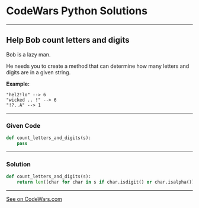 # CodeWars Python Solutions

---

## Help Bob count letters and digits

Bob is a lazy man.

He needs you to create a method that can determine how many letters and digits are in a given string.

**Example:**

```
"hel2!lo" --> 6
"wicked .. !" --> 6
"!?..A" --> 1
```

---

### Given Code


```python
def count_letters_and_digits(s):
    pass
```

---

### Solution


```python
def count_letters_and_digits(s):
    return len([char for char in s if char.isdigit() or char.isalpha()])
```


---


[See on CodeWars.com](https://www.codewars.com/kata/5738f5ea9545204cec000155)
